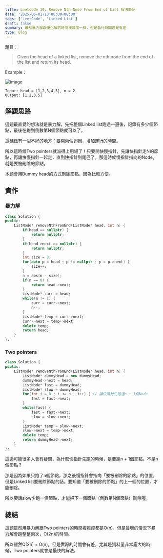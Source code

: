 ```yaml
---
title: Leetcode 19. Remove Nth Node From End of List 解法筆記
date: '2025-05-01T10:00:00+08:00'
tags: ['LeetCode', 'Linked List']
draft: false
summary: 雖然暴力解跟優化解的時間複雜度一樣，但是執行時間還是有差
type: Blog
---
```

題目：
> Given the head of a linked list, remove the nth node from the end of the list and return its head.



Example：

![image](https://hackmd.io/_uploads/S1es9q9yee.png)


```
Input: head = [1,2,3,4,5], n = 2
Output: [1,2,3,5]
```
## 解題思路

這題最直覺的想法就是暴力解，先把整個Linked list跑過一遍後，記錄有多少個節點，最後在跑到倒數第N個節點就可以了。

這樣做有一個不好的地方：要開兩個迴圈，增加運行的時間。

所以這時候Two pointers就派得上用場了！只要開快慢指針，先讓快指針走N的節點，再讓快慢指針一起走，直到快指針到尾巴了，那這時候慢指針指向的Node，就是要被刪除的節點。

本題會用Dummy head的方式刪除節點，因為比較方便。

## 實作

### 暴力解
```cpp
class Solution {
public:
    ListNode* removeNthFromEnd(ListNode* head, int n) {
        if(head == nullptr) {
            return nullptr;
        }
        if(head->next == nullptr) {
            return nullptr;
        }
        int size = 0;
        for(auto p = head ; p != nullptr ; p = p->next) {
            size++;
        }
        n = abs(n - size);
        if(n == 0) {
            return head->next;
        }
        ListNode* curr = head;
        while(n != 1) {
            curr = curr->next;
            n--;
        }
        ListNode* temp = curr->next;
        curr->next = temp->next;
        delete temp;
        return head;
    }
};
```
### Two pointers
```cpp
class Solution {
public:
    ListNode* removeNthFromEnd(ListNode* head, int n) {
        ListNode* dummyHead = new dummyHead;
        dummyHead->next = head;
        ListNode* fast = dummyHead;
        ListNode* slow = dummyHead;
        for(int i = 0 ; i <= n ; i++) { // 讓快指針先跑過n + 1個Node
            fast = fast->next;
        }
        while(fast) {
            fast = fast->next;
            slow = slow->next;
        }
        ListNode* temp = slow->next;
        slow->next = temp->next;
        delete temp;
        return dummyHead->next;
    }
};
```

這邊可能很多人會有疑問，為什麼快指針先跑的時候，是要跑n + 1個節點，不是n個節點？

那是因為如果只跑了n個節點，那之後慢指針會指向「要被刪除的節點」的位置，但是Linked list要刪除節點的話，要知道「要被刪除的節點」的上一個的位置，才能刪除。

所以要讓slow少跑一個節點，才能把下一個節點（倒數第N個節點）刪除喔。


## 總結
這題雖然用暴力解跟Two pointers的時間複雜度都是O(n)，但是最壞的情況下暴力解會跑整整兩次，O(2n)的時間。

所以雖然O(2n) = O(n)，但是實際的時間會有差，尤其是資料量非常龐大的時候，Two pointers就會是最快的解法。